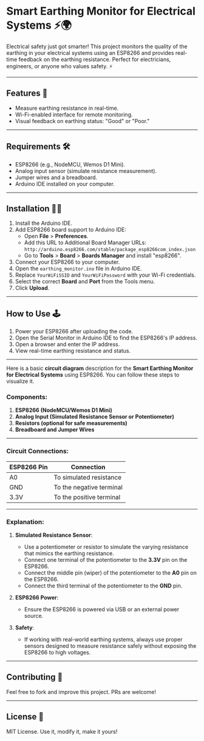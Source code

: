 # Smart Earthing Monitor for Electrical Systems ⚡🌍

Electrical safety just got smarter! This project monitors the quality of the earthing in your electrical systems using an ESP8266 and provides real-time feedback on the earthing resistance. Perfect for electricians, engineers, or anyone who values safety. ⚡

---

## Features 🚀
- Measure earthing resistance in real-time.
- Wi-Fi-enabled interface for remote monitoring.
- Visual feedback on earthing status: "Good" or "Poor."

---

## Requirements 🛠️
- ESP8266 (e.g., NodeMCU, Wemos D1 Mini).
- Analog input sensor (simulate resistance measurement).
- Jumper wires and a breadboard.
- Arduino IDE installed on your computer.

---

## Installation 🧑‍💻
1. Install the Arduino IDE.
2. Add ESP8266 board support to Arduino IDE:
   - Open **File** > **Preferences**.
   - Add this URL to Additional Board Manager URLs:  
     `http://arduino.esp8266.com/stable/package_esp8266com_index.json`
   - Go to **Tools** > **Board** > **Boards Manager** and install "esp8266".
3. Connect your ESP8266 to your computer.
4. Open the `earthing_monitor.ino` file in Arduino IDE.
5. Replace `YourWiFiSSID` and `YourWiFiPassword` with your Wi-Fi credentials.
6. Select the correct **Board** and **Port** from the Tools menu.
7. Click **Upload**.

---

## How to Use 🕹️
1. Power your ESP8266 after uploading the code.
2. Open the Serial Monitor in Arduino IDE to find the ESP8266's IP address.
3. Open a browser and enter the IP address.
4. View real-time earthing resistance and status.

---

Here is a basic **circuit diagram** description for the **Smart Earthing Monitor for Electrical Systems** using ESP8266. You can follow these steps to visualize it.

### **Components:**
1. **ESP8266 (NodeMCU/Wemos D1 Mini)**  
2. **Analog Input (Simulated Resistance Sensor or Potentiometer)**  
3. **Resistors (optional for safe measurements)**  
4. **Breadboard and Jumper Wires**  

---

### **Circuit Connections:**
| ESP8266 Pin | Connection               |
|-------------|--------------------------|
| A0          | To simulated resistance  |
| GND         | To the negative terminal |
| 3.3V        | To the positive terminal |

---

### **Explanation:**
1. **Simulated Resistance Sensor**:
   - Use a potentiometer or resistor to simulate the varying resistance that mimics the earthing resistance.
   - Connect one terminal of the potentiometer to the **3.3V** pin on the ESP8266.
   - Connect the middle pin (wiper) of the potentiometer to the **A0** pin on the ESP8266.
   - Connect the third terminal of the potentiometer to the **GND** pin.

2. **ESP8266 Power**:
   - Ensure the ESP8266 is powered via USB or an external power source.

3. **Safety**:
   - If working with real-world earthing systems, always use proper sensors designed to measure resistance safely without exposing the ESP8266 to high voltages.

---

## Contributing 🤝
Feel free to fork and improve this project. PRs are welcome!

---

## License 📜
MIT License. Use it, modify it, make it yours!
